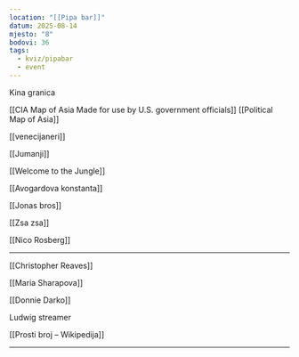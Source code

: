 ```yaml
---
location: "[[Pipa bar]]"
datum: 2025-08-14
mjesto: "8"
bodovi: 36
tags:
  - kviz/pipabar
  - event
---
```

Kina granica

[[CIA Map of Asia Made for use by U.S. government officials]]
[[Political Map of Asia]]

[[venecijaneri]] 

[[Jumanji]]

[[Welcome to the Jungle]]

[[Avogardova konstanta]]

[[Jonas bros]]

[[Zsa zsa]]

[[Nico Rosberg]]

---

[[Christopher Reaves]]

[[Maria Sharapova]]

[[Donnie Darko]]

Ludwig streamer

[[Prosti broj – Wikipedija]]

---


